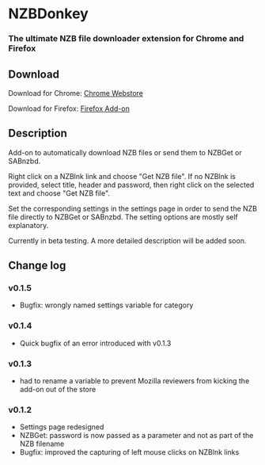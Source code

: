 # NZBDonkey

### The ultimate NZB file downloader extension for Chrome and Firefox

## Download
Download for Chrome: [Chrome Webstore](https://chrome.google.com/webstore/detail/nzbdonkey/edkhpdceeinkcacjdgebjehipmnbomce)

Download for Firefox: [Firefox Add-on](https://addons.mozilla.org/de/firefox/addon/nzbdonkey/)

## Description
Add-on to automatically download NZB files or send them to NZBGet or SABnzbd.

Right click on a NZBlnk link and choose "Get NZB file". If no NZBlnk is provided, select title, header and password, then right click on the selected text and choose "Get NZB file".

Set the corresponding settings in the settings page in order to send the NZB file directly to NZBGet or SABnzbd.
The setting options are mostly self explanatory.

Currently in beta testing.
A more detailed description will be added soon.

## Change log
### v0.1.5
* Bugfix: wrongly named settings variable for category

### v0.1.4
* Quick bugfix of an error introduced with v0.1.3

### v0.1.3
* had to rename a variable to prevent Mozilla reviewers from kicking the add-on out of the store

### v0.1.2
* Settings page redesigned
* NZBGet: password is now passed as a parameter and not as part of the NZB filename
* Bugfix: improved the capturing of left mouse clicks on NZBlnk links

